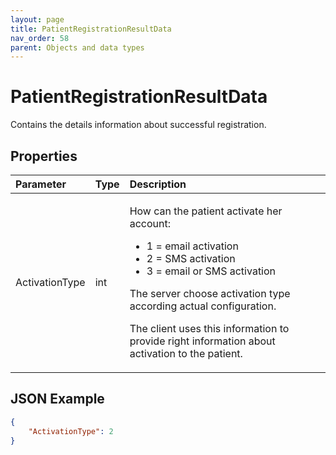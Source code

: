 ```yaml
---
layout: page
title: PatientRegistrationResultData
nav_order: 58
parent: Objects and data types
---
```


# PatientRegistrationResultData

Contains the details information about successful registration.

## Properties

<table>
    <thead>
        <tr>
            <th style="text-align: left">Parameter</th>
            <th style="text-align: left">Type</th>
            <th style="text-align: left">Description</th>
        </tr>
    </thead>
    <tbody>
        <tr>
            <td>ActivationType</td>
            <td>int</td>
            <td>
                <p>How can the patient activate her account:</p>
                <ul>
                    <li>1 = email activation</li>
                    <li>2 = SMS activation</li>
                    <li>3 = email or SMS activation</li>
                </ul>
                <p>The server choose activation type according actual configuration.</p>
                <p>The client uses this information to provide right information about activation to the patient.</p>
            </td>
        </tr>
    </tbody>
</table>

## JSON Example

```json
{
    "ActivationType": 2
}
```
